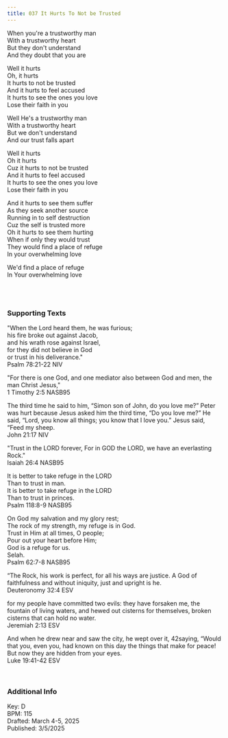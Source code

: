 ```yaml
---
title: 037 It Hurts To Not be Trusted
---
```


When you're a trustworthy man \
With a trustworthy heart \
But they don't understand \
And they doubt that you are 

Well it hurts \
Oh, it hurts \
It hurts to not be trusted \
And it hurts to feel accused \
It hurts to see the ones you love \
Lose their faith in you

Well He's a trustworthy man \
With a trustworthy heart \
But we don't understand \
And our trust falls apart 

Well it hurts \
Oh it hurts \
Cuz it hurts to not be trusted \
And it hurts to feel accused \
It hurts to see the ones you love \
Lose their faith in you 

And it hurts to see them suffer \
As they seek another source \
Running in to self destruction \
Cuz the self is trusted more \
Oh it hurts to see them hurting \
When if only they would trust \
They would find a place of refuge \
In your overwhelming love

We'd find a place of refuge \
In Your overwhelming love

<br /> 

### Supporting Texts ###

"When the Lord heard them, he was furious; \
his fire broke out against Jacob, \
and his wrath rose against Israel, \
for they did not believe in God \
or trust in his deliverance." \
Psalm 78:21-22 NIV

"For there is one God, and one mediator also between God and men, the man Christ Jesus," \
1 Timothy 2:5 NASB95

The third time he said to him, “Simon son of John, do you love me?” Peter was hurt because Jesus asked him the third time, “Do you love me?” He said, “Lord, you know all things; you know that I love you.” Jesus said, “Feed my sheep. \
John 21:17 NIV

"Trust in the LORD forever, For in GOD the LORD, we have an everlasting Rock." \
Isaiah 26:4 NASB95

It is better to take refuge in the LORD \
Than to trust in man. \
It is better to take refuge in the LORD \
Than to trust in princes. \
Psalm 118:8-9 NASB95

On God my salvation and my glory rest; \
The rock of my strength, my refuge is in God. \
Trust in Him at all times, O people; \
Pour out your heart before Him; \
God is a refuge for us. \
Selah. \
Psalm 62:7-8 NASB95

“The Rock, his work is perfect, for all his ways are justice. A God of faithfulness and without iniquity, just and upright is he. \
Deuteronomy 32:4 ESV

for my people have committed two evils: they have forsaken me, the fountain of living waters, and hewed out cisterns for themselves, broken cisterns that can hold no water. \
Jeremiah 2:13 ESV

And when he drew near and saw the city, he wept over it, 42saying, “Would that you, even you, had known on this day the things that make for peace! But now they are hidden from your eyes.\
Luke 19:41-42 ESV

<br />

### Additional Info

Key: D \
BPM: 115 \
Drafted: March 4-5, 2025 \
Published: 3/5/2025
